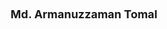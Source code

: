 ---
layout: page
title:  <font size = 4> Md. Armanuzzaman Tomal </font>
description: University at Buffalo, <br />2024 <br /> Postdoc at Northeastern University
img: assets/img/members/tomal.jpg
importance: 4
category: PhD Alumni
redirect: https://tomal-kuet.github.io/armanuzzaman/
---